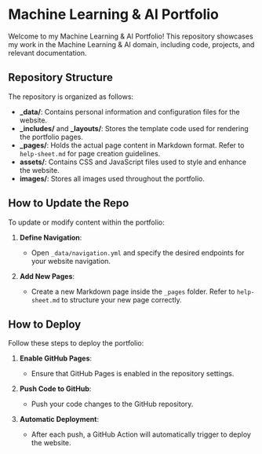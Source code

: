# Machine Learning & AI Portfolio

Welcome to my Machine Learning & AI Portfolio! This repository showcases my work in the Machine Learning & AI domain, including code, projects, and relevant documentation.

## Repository Structure

The repository is organized as follows:

- **_data/**: Contains personal information and configuration files for the website.
- **_includes/** and **_layouts/**: Stores the template code used for rendering the portfolio pages.
- **_pages/**: Holds the actual page content in Markdown format. Refer to `help-sheet.md` for page creation guidelines.
- **assets/**: Contains CSS and JavaScript files used to style and enhance the website.
- **images/**: Stores all images used throughout the portfolio.

## How to Update the Repo

To update or modify content within the portfolio:

1. **Define Navigation**:
   - Open `_data/navigation.yml` and specify the desired endpoints for your website navigation.
   
2. **Add New Pages**:
   - Create a new Markdown page inside the `_pages` folder. Refer to `help-sheet.md` to structure your new page correctly.

## How to Deploy

Follow these steps to deploy the portfolio:

1. **Enable GitHub Pages**: 
   - Ensure that GitHub Pages is enabled in the repository settings.
   
2. **Push Code to GitHub**:
   - Push your code changes to the GitHub repository.
   
3. **Automatic Deployment**:
   - After each push, a GitHub Action will automatically trigger to deploy the website.